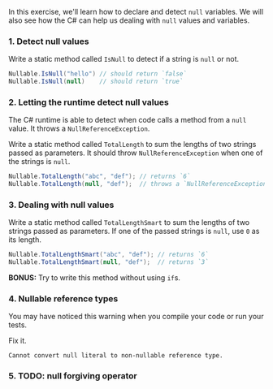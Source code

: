 In this exercise, we'll learn how to declare and detect `null` variables. 
We will also see how the C# can help us dealing with `null` values and variables.

### 1. Detect null values

Write a static method called `IsNull` to detect if a string is `null` or not.

``` csharp
Nullable.IsNull("hello") // should return `false`
Nullable.IsNull(null)    // should return `true`
```

### 2. Letting the runtime detect null values

The C# runtime is able to detect when code calls a method from a `null` value. 
It throws a `NullReferenceException`.

Write a static method called `TotalLength` to sum the lengths of two strings passed as parameters.
It should throw `NullReferenceException` when one of the strings is `null`.

``` csharp
Nullable.TotalLength("abc", "def"); // returns `6`
Nullable.TotalLength(null, "def");  // throws a `NullReferenceException`
```

### 3. Dealing with null values

Write a static method called `TotalLengthSmart` to sum the lengths of two strings passed as parameters.
If one of the passed strings is `null`, use `0` as its length.

``` csharp
Nullable.TotalLengthSmart("abc", "def"); // returns `6`
Nullable.TotalLengthSmart(null, "def");  // returns `3`
```

**BONUS:** Try to write this method without using `if`s.

### 4. Nullable reference types

You may have noticed this warning when you compile your code or run your tests.

Fix it.

`Cannot convert null literal to non-nullable reference type.`

### 5. TODO: null forgiving operator

